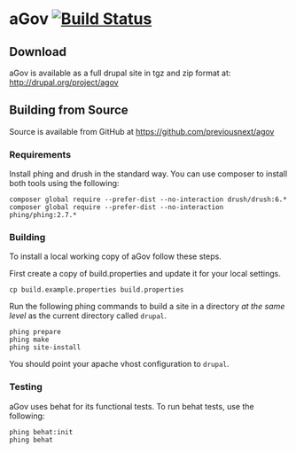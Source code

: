 # aGov [![Build Status](https://travis-ci.org/previousnext/agov.svg?branch=master)](https://travis-ci.org/previousnext/agov)

## Download

aGov is available as a full drupal site in tgz and zip format at: http://drupal.org/project/agov

## Building from Source

Source is available from GitHub at https://github.com/previousnext/agov

### Requirements

Install phing and drush in the standard way. You can use composer to install both
tools using the following:

```
composer global require --prefer-dist --no-interaction drush/drush:6.*
composer global require --prefer-dist --no-interaction phing/phing:2.7.*
```

### Building
To install a local working copy of aGov follow these steps.

First create a copy of build.properties and update it for your local settings.

```
cp build.example.properties build.properties
```

Run the following phing commands to build a site in a directory _at the same level_
as the current directory called `drupal`.

```
phing prepare
phing make
phing site-install
```

You should point your apache vhost configuration to `drupal`.

### Testing

aGov uses behat for its functional tests. To run behat tests, use the following:

```
phing behat:init
phing behat
```

